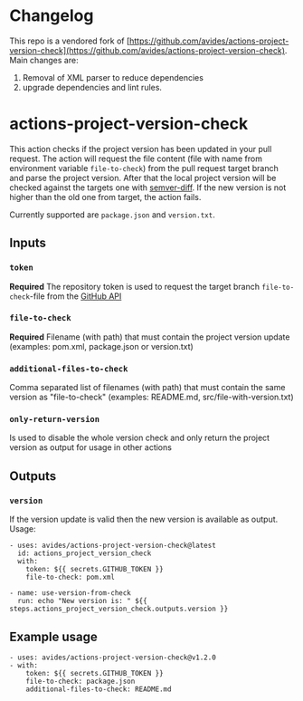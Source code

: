 # Changelog

This repo is a vendored fork of [https://github.com/avides/actions-project-version-check](https://github.com/avides/actions-project-version-check). Main changes are:

1. Removal of XML parser to reduce dependencies
2. upgrade dependencies and lint rules.

# actions-project-version-check

This action checks if the project version has been updated in your pull request. The action will request the file content (file with name from environment variable `file-to-check`) from the pull request target branch and parse the project version. After that the local project version will be checked against the targets one with [semver-diff](https://www.npmjs.com/package/semver-diff). If the new version is not higher than the old one from target, the action fails.

Currently supported are `package.json` and `version.txt`.

## Inputs

### `token`

**Required** The repository token is used to request the target branch `file-to-check`-file from the [GitHub API](https://developer.github.com/v3/repos/contents/#get-contents)

### `file-to-check`

**Required** Filename (with path) that must contain the project version update (examples: pom.xml, package.json or version.txt)

### `additional-files-to-check`

Comma separated list of filenames (with path) that must contain the same version as "file-to-check" (examples: README.md, src/file-with-version.txt)

### `only-return-version`

Is used to disable the whole version check and only return the project version as output for usage in other actions

## Outputs

### `version`

If the version update is valid then the new version is available as output. Usage:

```
- uses: avides/actions-project-version-check@latest
  id: actions_project_version_check
  with:
    token: ${{ secrets.GITHUB_TOKEN }}
    file-to-check: pom.xml

- name: use-version-from-check
  run: echo "New version is: " ${{ steps.actions_project_version_check.outputs.version }}
```

## Example usage

```
- uses: avides/actions-project-version-check@v1.2.0
- with:
    token: ${{ secrets.GITHUB_TOKEN }}
    file-to-check: package.json
    additional-files-to-check: README.md
```
